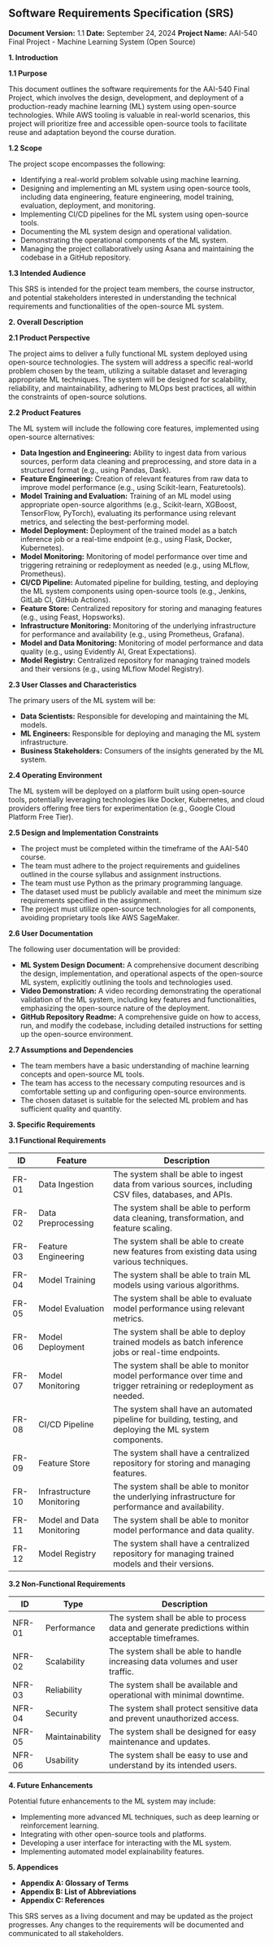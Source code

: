 ## Software Requirements Specification (SRS)

**Document Version:** 1.1
**Date:** September 24, 2024
**Project Name:** AAI-540 Final Project - Machine Learning System (Open Source)

**1. Introduction**

**1.1 Purpose**

This document outlines the software requirements for the AAI-540 Final Project, which involves the design, development, and deployment of a production-ready machine learning (ML) system using open-source technologies. While AWS tooling is valuable in real-world scenarios, this project will prioritize free and accessible open-source tools to facilitate reuse and adaptation beyond the course duration.

**1.2 Scope**

The project scope encompasses the following:

* Identifying a real-world problem solvable using machine learning.
* Designing and implementing an ML system using open-source tools, including data engineering, feature engineering, model training, evaluation, deployment, and monitoring.
* Implementing CI/CD pipelines for the ML system using open-source tools.
* Documenting the ML system design and operational validation.
* Demonstrating the operational components of the ML system.
* Managing the project collaboratively using Asana and maintaining the codebase in a GitHub repository.

**1.3 Intended Audience**

This SRS is intended for the project team members, the course instructor, and potential stakeholders interested in understanding the technical requirements and functionalities of the open-source ML system.

**2. Overall Description**

**2.1 Product Perspective**

The project aims to deliver a fully functional ML system deployed using open-source technologies. The system will address a specific real-world problem chosen by the team, utilizing a suitable dataset and leveraging appropriate ML techniques. The system will be designed for scalability, reliability, and maintainability, adhering to MLOps best practices, all within the constraints of open-source solutions.

**2.2 Product Features**

The ML system will include the following core features, implemented using open-source alternatives:

* **Data Ingestion and Engineering:** Ability to ingest data from various sources, perform data cleaning and preprocessing, and store data in a structured format (e.g., using Pandas, Dask).
* **Feature Engineering:** Creation of relevant features from raw data to improve model performance (e.g., using Scikit-learn, Featuretools).
* **Model Training and Evaluation:** Training of an ML model using appropriate open-source algorithms (e.g., Scikit-learn, XGBoost, TensorFlow, PyTorch), evaluating its performance using relevant metrics, and selecting the best-performing model.
* **Model Deployment:** Deployment of the trained model as a batch inference job or a real-time endpoint (e.g., using Flask, Docker, Kubernetes).
* **Model Monitoring:** Monitoring of model performance over time and triggering retraining or redeployment as needed (e.g., using MLflow, Prometheus).
* **CI/CD Pipeline:** Automated pipeline for building, testing, and deploying the ML system components using open-source tools (e.g., Jenkins, GitLab CI, GitHub Actions).
* **Feature Store:** Centralized repository for storing and managing features (e.g., using Feast, Hopsworks).
* **Infrastructure Monitoring:** Monitoring of the underlying infrastructure for performance and availability (e.g., using Prometheus, Grafana).
* **Model and Data Monitoring:** Monitoring of model performance and data quality (e.g., using Evidently AI, Great Expectations).
* **Model Registry:** Centralized repository for managing trained models and their versions (e.g., using MLflow Model Registry).

**2.3 User Classes and Characteristics**

The primary users of the ML system will be:

* **Data Scientists:** Responsible for developing and maintaining the ML models.
* **ML Engineers:** Responsible for deploying and managing the ML system infrastructure.
* **Business Stakeholders:** Consumers of the insights generated by the ML system.

**2.4 Operating Environment**

The ML system will be deployed on a platform built using open-source tools, potentially leveraging technologies like Docker, Kubernetes, and cloud providers offering free tiers for experimentation (e.g., Google Cloud Platform Free Tier).

**2.5 Design and Implementation Constraints**

* The project must be completed within the timeframe of the AAI-540 course.
* The team must adhere to the project requirements and guidelines outlined in the course syllabus and assignment instructions.
* The team must use Python as the primary programming language.
* The dataset used must be publicly available and meet the minimum size requirements specified in the assignment.
* The project must utilize open-source technologies for all components, avoiding proprietary tools like AWS SageMaker.

**2.6 User Documentation**

The following user documentation will be provided:

* **ML System Design Document:** A comprehensive document describing the design, implementation, and operational aspects of the open-source ML system, explicitly outlining the tools and technologies used.
* **Video Demonstration:** A video recording demonstrating the operational validation of the ML system, including key features and functionalities, emphasizing the open-source nature of the deployment.
* **GitHub Repository Readme:** A comprehensive guide on how to access, run, and modify the codebase, including detailed instructions for setting up the open-source environment.

**2.7 Assumptions and Dependencies**

* The team members have a basic understanding of machine learning concepts and open-source ML tools.
* The team has access to the necessary computing resources and is comfortable setting up and configuring open-source environments.
* The chosen dataset is suitable for the selected ML problem and has sufficient quality and quantity.

**3. Specific Requirements**

**3.1 Functional Requirements**

| **ID** | **Feature** | **Description** |
|---|---|---|
| FR-01 | Data Ingestion | The system shall be able to ingest data from various sources, including CSV files, databases, and APIs. |
| FR-02 | Data Preprocessing | The system shall be able to perform data cleaning, transformation, and feature scaling. |
| FR-03 | Feature Engineering | The system shall be able to create new features from existing data using various techniques. |
| FR-04 | Model Training | The system shall be able to train ML models using various algorithms. |
| FR-05 | Model Evaluation | The system shall be able to evaluate model performance using relevant metrics. |
| FR-06 | Model Deployment | The system shall be able to deploy trained models as batch inference jobs or real-time endpoints. |
| FR-07 | Model Monitoring | The system shall be able to monitor model performance over time and trigger retraining or redeployment as needed. |
| FR-08 | CI/CD Pipeline | The system shall have an automated pipeline for building, testing, and deploying the ML system components. |
| FR-09 | Feature Store | The system shall have a centralized repository for storing and managing features. |
| FR-10 | Infrastructure Monitoring | The system shall be able to monitor the underlying infrastructure for performance and availability. |
| FR-11 | Model and Data Monitoring | The system shall be able to monitor model performance and data quality. |
| FR-12 | Model Registry | The system shall have a centralized repository for managing trained models and their versions. |

**3.2 Non-Functional Requirements**

| **ID** | **Type** | **Description** |
|---|---|---|
| NFR-01 | Performance | The system shall be able to process data and generate predictions within acceptable timeframes. |
| NFR-02 | Scalability | The system shall be able to handle increasing data volumes and user traffic. |
| NFR-03 | Reliability | The system shall be available and operational with minimal downtime. |
| NFR-04 | Security | The system shall protect sensitive data and prevent unauthorized access. |
| NFR-05 | Maintainability | The system shall be designed for easy maintenance and updates. |
| NFR-06 | Usability | The system shall be easy to use and understand by its intended users. |

**4. Future Enhancements**

Potential future enhancements to the ML system may include:

* Implementing more advanced ML techniques, such as deep learning or reinforcement learning.
* Integrating with other open-source tools and platforms.
* Developing a user interface for interacting with the ML system.
* Implementing automated model explainability features.

**5. Appendices**

* **Appendix A: Glossary of Terms**
* **Appendix B: List of Abbreviations**
* **Appendix C: References**

This SRS serves as a living document and may be updated as the project progresses. Any changes to the requirements will be documented and communicated to all stakeholders.
